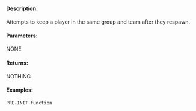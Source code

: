 #### Description:
Attempts to keep a player in the same group and team after they respawn.

#### Parameters:
NONE

#### Returns:
NOTHING

#### Examples:
```sqf
PRE-INIT function
```

